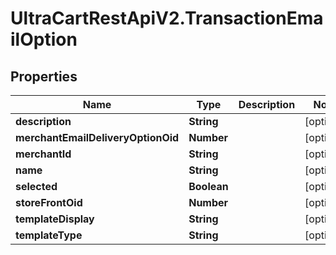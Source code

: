 # UltraCartRestApiV2.TransactionEmailOption

## Properties
Name | Type | Description | Notes
------------ | ------------- | ------------- | -------------
**description** | **String** |  | [optional] 
**merchantEmailDeliveryOptionOid** | **Number** |  | [optional] 
**merchantId** | **String** |  | [optional] 
**name** | **String** |  | [optional] 
**selected** | **Boolean** |  | [optional] 
**storeFrontOid** | **Number** |  | [optional] 
**templateDisplay** | **String** |  | [optional] 
**templateType** | **String** |  | [optional] 


